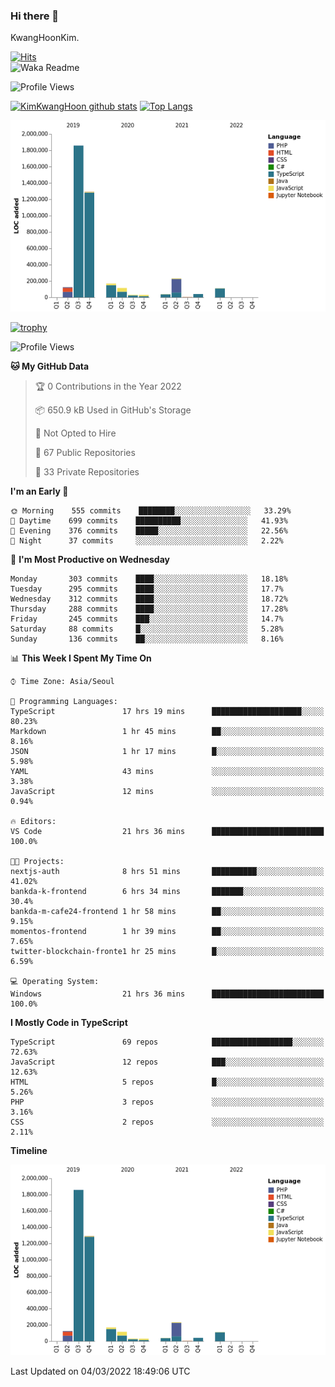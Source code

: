 ### Hi there 👋

KwangHoonKim.

[![Hits](https://hits.seeyoufarm.com/api/count/incr/badge.svg?url=https%3A%2F%2Fgithub.com%2Frhkdgns95)](https://hits.seeyoufarm.com)  
![Waka Readme](https://github.com/rhkdgns95/rhkdgns95/workflows/Waka%20Readme/badge.svg)

![Profile Views](http://img.shields.io/badge/Profile%20Views-0-blue)

[![KimKwangHoon github stats](https://github-readme-stats.vercel.app/api?username=rhkdgns95&show_icons=true)](https://github.com/rhkdgns95/github-readme-stats)   [![Top Langs](https://github-readme-stats.vercel.app/api/top-langs/?username=rhkdgns95&layout=compact)](https://github.com/rhkdgns95/github-readme-stats)   


![Chart not found](https://raw.githubusercontent.com/rhkdgns95/rhkdgns95/master/charts/bar_graph.png) 

[![trophy](https://github-profile-trophy.vercel.app/?username=rhkdgns95)](https://github.com/rhkdgns95/github-profile-trophy)

<!--START_SECTION:waka-->
![Profile Views](http://img.shields.io/badge/Profile%20Views-2-blue)

**🐱 My GitHub Data** 

> 🏆 0 Contributions in the Year 2022
 > 
> 📦 650.9 kB Used in GitHub's Storage 
 > 
> 🚫 Not Opted to Hire
 > 
> 📜 67 Public Repositories 
 > 
> 🔑 33 Private Repositories  
 > 
**I'm an Early 🐤** 

```text
🌞 Morning    555 commits    ████████░░░░░░░░░░░░░░░░░   33.29% 
🌆 Daytime    699 commits    ██████████░░░░░░░░░░░░░░░   41.93% 
🌃 Evening    376 commits    █████░░░░░░░░░░░░░░░░░░░░   22.56% 
🌙 Night      37 commits     ░░░░░░░░░░░░░░░░░░░░░░░░░   2.22%

```
📅 **I'm Most Productive on Wednesday** 

```text
Monday       303 commits    ████░░░░░░░░░░░░░░░░░░░░░   18.18% 
Tuesday      295 commits    ████░░░░░░░░░░░░░░░░░░░░░   17.7% 
Wednesday    312 commits    ████░░░░░░░░░░░░░░░░░░░░░   18.72% 
Thursday     288 commits    ████░░░░░░░░░░░░░░░░░░░░░   17.28% 
Friday       245 commits    ███░░░░░░░░░░░░░░░░░░░░░░   14.7% 
Saturday     88 commits     █░░░░░░░░░░░░░░░░░░░░░░░░   5.28% 
Sunday       136 commits    ██░░░░░░░░░░░░░░░░░░░░░░░   8.16%

```


📊 **This Week I Spent My Time On** 

```text
⌚︎ Time Zone: Asia/Seoul

💬 Programming Languages: 
TypeScript               17 hrs 19 mins      ████████████████████░░░░░   80.23% 
Markdown                 1 hr 45 mins        ██░░░░░░░░░░░░░░░░░░░░░░░   8.16% 
JSON                     1 hr 17 mins        █░░░░░░░░░░░░░░░░░░░░░░░░   5.98% 
YAML                     43 mins             ░░░░░░░░░░░░░░░░░░░░░░░░░   3.38% 
JavaScript               12 mins             ░░░░░░░░░░░░░░░░░░░░░░░░░   0.94%

🔥 Editors: 
VS Code                  21 hrs 36 mins      █████████████████████████   100.0%

🐱‍💻 Projects: 
nextjs-auth              8 hrs 51 mins       ██████████░░░░░░░░░░░░░░░   41.02% 
bankda-k-frontend        6 hrs 34 mins       ███████░░░░░░░░░░░░░░░░░░   30.4% 
bankda-m-cafe24-frontend 1 hr 58 mins        ██░░░░░░░░░░░░░░░░░░░░░░░   9.15% 
momentos-frontend        1 hr 39 mins        ██░░░░░░░░░░░░░░░░░░░░░░░   7.65% 
twitter-blockchain-fronte1 hr 25 mins        █░░░░░░░░░░░░░░░░░░░░░░░░   6.59%

💻 Operating System: 
Windows                  21 hrs 36 mins      █████████████████████████   100.0%

```

**I Mostly Code in TypeScript** 

```text
TypeScript               69 repos            ██████████████████░░░░░░░   72.63% 
JavaScript               12 repos            ███░░░░░░░░░░░░░░░░░░░░░░   12.63% 
HTML                     5 repos             █░░░░░░░░░░░░░░░░░░░░░░░░   5.26% 
PHP                      3 repos             ░░░░░░░░░░░░░░░░░░░░░░░░░   3.16% 
CSS                      2 repos             ░░░░░░░░░░░░░░░░░░░░░░░░░   2.11%

```


**Timeline**

![Chart not found](https://raw.githubusercontent.com/rhkdgns95/rhkdgns95/master/charts/bar_graph.png) 


 Last Updated on 04/03/2022 18:49:06 UTC
<!--END_SECTION:waka-->
